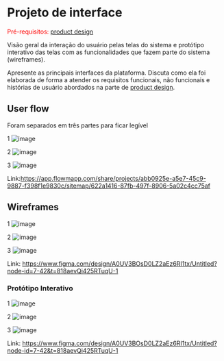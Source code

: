 
# Projeto de interface

<span style="color:red">Pré-requisitos: <a href="03-Product-design.md"> product design</a></span>

 Visão geral da interação do usuário pelas telas do sistema e protótipo interativo das telas com as funcionalidades que fazem parte do sistema (wireframes).

 Apresente as principais interfaces da plataforma. Discuta como ela foi elaborada de forma a atender os requisitos funcionais, não funcionais e histórias de usuário abordados na parte de <a href="03-Product-design.md"> product design</a></span>.

 ## User flow

Foram separados em três partes para ficar legível

1
![image](images/fluxo-usuario1.png)

2
![image](images/fluxo-usuario2.png)

3
![image](images/fluxo-usuario3.png)

Link:https://app.flowmapp.com/share/projects/abb0925e-a5e7-45c9-9887-f398f1e9830c/sitemap/622a1416-87fb-497f-8906-5a02c4cc75af

## Wireframes

1
![image](images/wire-frame1.png)

2
![image](images/wire-frame2.png)

3
![image](images/wire-frame3.png)

Link: https://www.figma.com/design/A0UV3BOsD0LZ2aEz6RI1tx/Untitled?node-id=7-42&t=818aevQi425RTuqU-1

### Protótipo Interativo

1
![image](images/wire-frame1.png)

2
![image](images/wire-frame2.png)

3
![image](images/wire-frame3.png)

Link: https://www.figma.com/design/A0UV3BOsD0LZ2aEz6RI1tx/Untitled?node-id=7-42&t=818aevQi425RTuqU-1

